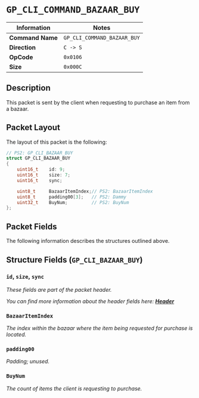 # `GP_CLI_COMMAND_BAZAAR_BUY`

| Information               | Notes |
|---                        |---    |
| **Command Name**          | `GP_CLI_COMMAND_BAZAAR_BUY` |
| **Direction**             | `C -> S` |
| **OpCode**                | `0x0106` |
| **Size**                  | `0x000C` |

## Description

This packet is sent by the client when requesting to purchase an item from a bazaar.

## Packet Layout

The layout of this packet is the following:

```cpp
// PS2: GP_CLI_BAZAAR_BUY
struct GP_CLI_BAZAAR_BUY
{
    uint16_t    id: 9;
    uint16_t    size: 7;
    uint16_t    sync;

    uint8_t     BazaarItemIndex;// PS2: BazaarItemIndex
    uint8_t     padding00[3];   // PS2: Dammy
    uint32_t    BuyNum;         // PS2: BuyNum
};
```

## Packet Fields

The following information describes the structures outlined above.

## Structure Fields (`GP_CLI_BAZAAR_BUY`)

### `id`, `size`, `sync`

_These fields are part of the packet header._

_You can find more information about the header fields here: [**Header**](/world/HEADER.md)_

### `BazaarItemIndex`

_The index within the bazaar where the item being requested for purchase is located._

### `padding00`

_Padding; unused._

### `BuyNum`

_The count of items the client is requesting to purchase._
